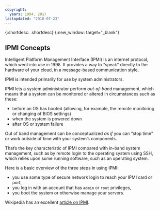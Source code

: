 ```yaml
---
copyright:
  years: 1994, 2017
lastupdated: "2018-07-23"
---
```


{:shortdesc: .shortdesc}
{:new_window: target="_blank"}

## IPMI Concepts

Intelligent Platform Management Interface (IPMI) is an internet protocol, which went into use in 1998. It provides a way to “speak” directly to the hardware of your cloud, in a message-based communication style.

IPMI is intended primarily for use by system administrators.

IPMI lets a system administrator perform _out-of-band_ management, which means that a system can be monitored or altered in circumstances such as these:
 * before an OS has booted (allowing, for example, the remote monitoring or changing of BIOS settings)
 * when the system is powered down
 * after OS or system failure 

Out of band management can be conceptualized _as if_ you can “stop time” or work outside of time with your system’s components.

That’s the key characteristic of IPMI compared with in-band system management, such as by remote login to the operating system using SSH, which relies upon some running software, such as an operating system.

Here is a basic overview of the three steps in using IPMI:
 * you use some type of secure network login to reach your IPMI card or port, 
 * you log in with an account that has `admin` or `root` privileges,  
 * you boot the system or otherwise manage your servers.


Wikipedia has an excellent [article on IPMI](https://en.wikipedia.org/wiki/Intelligent_Platform_Management_Interface).
